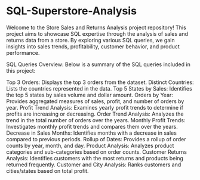 # SQL-Superstore-Analysis

Welcome to the Store Sales and Returns Analysis project repository! This project aims to showcase SQL expertise through the analysis of sales and returns data from a store. By exploring various SQL queries, we gain insights into sales trends, profitability, customer behavior, and product performance.

SQL Queries Overview:
Below is a summary of the SQL queries included in this project:

Top 3 Orders: Displays the top 3 orders from the dataset.
Distinct Countries: Lists the countries represented in the data.
Top 5 States by Sales: Identifies the top 5 states by sales volume and dollar amount.
Orders by Year: Provides aggregated measures of sales, profit, and number of orders by year.
Profit Trend Analysis: Examines yearly profit trends to determine if profits are increasing or decreasing.
Order Trend Analysis: Analyzes the trend in the total number of orders over the years.
Monthly Profit Trends: Investigates monthly profit trends and compares them over the years.
Decrease in Sales Months: Identifies months with a decrease in sales compared to previous periods.
Rollup of Dates: Provides a rollup of order counts by year, month, and day.
Product Analysis: Analyzes product categories and sub-categories based on order counts.
Customer Returns Analysis: Identifies customers with the most returns and products being returned frequently.
Customer and City Analysis: Ranks customers and cities/states based on total profit.
